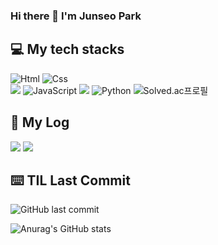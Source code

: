 ### Hi there 👋 I'm Junseo Park

<h2>💻 My tech stacks</h2>

<img alt="Html" src ="https://img.shields.io/badge/HTML5-E34F26.svg?&style=for-the-badge&logo=HTML5&logoColor=white"/> <img alt="Css" src ="https://img.shields.io/badge/CSS3-1572B6.svg?&style=for-the-badge&logo=CSS3&logoColor=white"/> <br>
<img src="https://img.shields.io/badge/node.js-339933?style=for-the-badge&logo=Node.js&logoColor=white"> <img alt="JavaScript" src ="https://img.shields.io/badge/JavaScriipt-F7DF1E.svg?&style=for-the-badge&logo=JavaScript&logoColor=black"/> <img src="https://img.shields.io/badge/spring-6DB33F?style=for-the-badge&logo=spring&logoColor=white"> <img alt="Python" src ="https://img.shields.io/badge/Python-3776AB.svg?&style=for-the-badge&logo=Python&logoColor=white"/>       ![Solved.ac프로필](http://mazassumnida.wtf/api/mini/generate_badge?boj=ppp9177)

<!-- ![Top Langs](https://github-readme-stats-sigma-five.vercel.app/api/top-langs/?username=HoyiTT&show_icons=true&theme=radical) -->


<h2>📖 My Log</h2>
<a href="https://jspark33.tistory.com"><img src="https://img.shields.io/badge/HoyiTT-E5511E?style=flat-square&logo=Tistory&logoColor=white"/></a>
<a href="https://awake-hedgehog-989.notion.site/80609dd5c3f240e79667424b2cdf4ba2)"><img src="https://img.shields.io/badge/HoyiTT-ffffff?style=flat-square&logo=notion&logoColor=black"/></a>


<h2>⌨️ TIL Last Commit</h2>

![GitHub last commit](https://img.shields.io/github/last-commit/HoyiTT/TIL)


![Anurag's GitHub stats](https://github-readme-stats-sigma-five.vercel.app/api?username=HoyiTT&show_icons=true&theme=radical)




<!--
**HoyiTT/HoyiTT** is a ✨ _special_ ✨ repository because its `README.md` (this file) appears on your GitHub profile.

Here are some ideas to get you started:

- 🔭 I’m currently working on ...
- 🌱 I’m currently learning ...
- 👯 I’m looking to collaborate on ...
- 🤔 I’m looking for help with ...
- 💬 Ask me about ...
- 📫 How to reach me: ...
- 😄 Pronouns: ...
- ⚡ Fun fact: ...
-->
